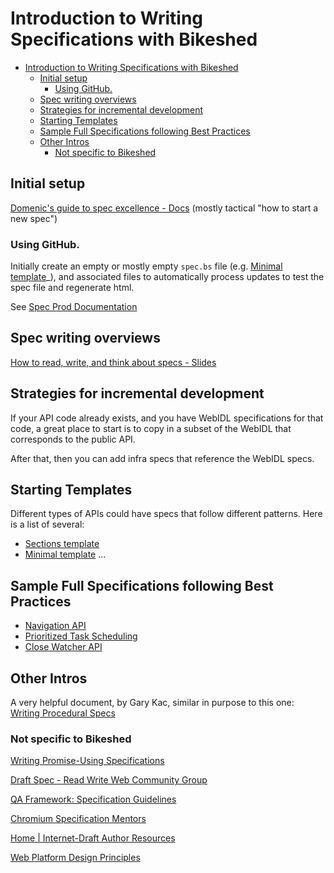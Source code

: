 # Introduction to Writing Specifications with Bikeshed

- [Introduction to Writing Specifications with Bikeshed](#introduction-to-writing-specifications-with-bikeshed)
  - [Initial setup](#initial-setup)
    - [Using GitHub.](#using-github)
  - [Spec writing overviews](#spec-writing-overviews)
  - [Strategies for incremental development](#strategies-for-incremental-development)
  - [Starting Templates](#starting-templates)
  - [Sample Full Specifications following Best Practices](#sample-full-specifications-following-best-practices)
  - [Other Intros](#other-intros)
    - [Not specific to Bikeshed](#not-specific-to-bikeshed)

## Initial setup

[Domenic's guide to spec excellence - Docs](http://doc/1cRVD1k-hDBGfLVwTG14P_ZqJLM4d5-Z4vpwYFb_4qks#heading=h.qc07m2oa0jm)
(mostly tactical "how to start a new spec")
### Using GitHub.

Initially create an empty or mostly empty `spec.bs` file (e.g. [Minimal template](http://go/gh/WICG/starter-kit/blob/main/templates/index.bs)_), and associated files to automatically process updates to test the spec file and regenerate html.

See [Spec Prod Documentation](https://w3c.github.io/spec-prod/)

## Spec writing overviews

[How to read, write, and think about specs - Slides](http://go/how-to-specs#slide=id.p)


## Strategies for incremental development

If your API code already exists, and you have WebIDL specifications for that code, a great place to start is to copy in a subset of the WebIDL that corresponds to the public API.

After that, then you can add infra specs that reference the WebIDL specs.

## Starting Templates

Different types of APIs could have specs that follow different patterns.  Here is a list of several:

* [Sections template](http://go/gh/WICG/starter-kit/tree/main/templates)
* [Minimal template](http://go/gh/WICG/starter-kit/blob/main/templates/index.bs)
...

## Sample Full Specifications following Best Practices

* [Navigation API](https://wicg.github.io/navigation-api/)
* [Prioritized Task Scheduling](https://wicg.github.io/scheduling-apis/)
* [Close Watcher API](https://wicg.github.io/close-watcher/)

## Other Intros

A very helpful document, by Gary Kac, similar in purpose to this one:
[Writing Procedural Specs](https://garykac.github.io/procspec/)

### Not specific to Bikeshed

[Writing Promise-Using Specifications](https://www.w3.org/2001/tag/doc/promises-guide)

[Draft Spec - Read Write Web Community Group](https://www.w3.org/community/rww/wiki/Draft_Spec)

[QA Framework: Specification Guidelines](http://go/w3cstd/qaframe-spec/)

[Chromium Specification Mentors](http://go/chromium-spec-mentors)

[Home | Internet-Draft Author Resources](https://authors.ietf.org/)

[Web Platform Design Principles](https://w3ctag.github.io/design-principles/)

